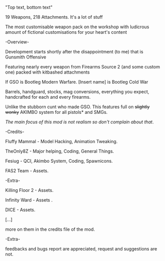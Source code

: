 "Top text, bottom text"

19 Weapons, 218 Attachments. It's a lot of stuff 

The most customisable weapon pack on the workshop with ludicrous amount of fictional customisations for your heart's content

-Overview-

Development starts shortly after the disappointment (to me) that is Gunsmith Offensive

Featuring nearly every weapon from Firearms Source 2 (and some custom one) packed with kitbashed attachments

If GSO is Bootleg Modern Warfare. [Insert name] is Bootleg Cold War

Barrels, handguard, stocks, mag conversions, everything you expect, handcrafted for each and every firearms.

Unlike the stubborn cunt who made GSO. This features full on ~~slightly wonky~~ AKIMBO system for all pistols* and SMGs.

*The main focus of this mod is not realism so don't complain about that*.

-Credits-

Fluffy Mammal - Model Hacking, Animation Tweaking.

TheOnly8Z - Major helping, Coding, General Things.

Fesiug - QCI, Akimbo System, Coding, Spawnicons.

FAS2 Team - Assets.

-Extra-

Killing Floor 2 - Assets.

Infinity Ward - Assets .

DICE - Assets.

[...]

more on them in the credits file of the mod.

-Extra-



feedbacks and bugs report are appreciated, request and suggestions are not.